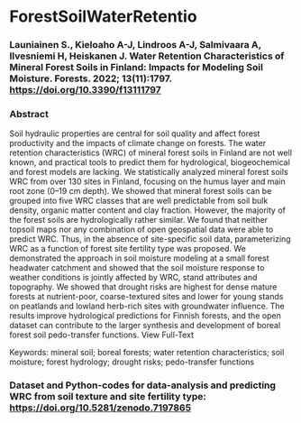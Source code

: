 # ForestSoilWaterRetentio

### **Launiainen S.**, Kieloaho A-J, Lindroos A-J, Salmivaara A, Ilvesniemi H, Heiskanen J. Water Retention Characteristics of Mineral Forest Soils in Finland: Impacts for Modeling Soil Moisture. __Forests__. 2022; 13(11):1797. https://doi.org/10.3390/f13111797

### Abstract

Soil hydraulic properties are central for soil quality and affect forest productivity and the impacts of climate change on forests. The water retention characteristics (WRC) of mineral forest soils in Finland are not well known, and practical tools to predict them for hydrological, biogeochemical and forest models are lacking. We statistically analyzed mineral forest soils WRC from over 130 sites in Finland, focusing on the humus layer and main root zone (0–19 cm depth). We showed that mineral forest soils can be grouped into five WRC classes that are well predictable from soil bulk density, organic matter content and clay fraction. However, the majority of the forest soils are hydrologically rather similar. We found that neither topsoil maps nor any combination of open geospatial data were able to predict WRC. Thus, in the absence of site-specific soil data, parameterizing WRC as a function of forest site fertility type was proposed. We demonstrated the approach in soil moisture modeling at a small forest headwater catchment and showed that the soil moisture response to weather conditions is jointly affected by WRC, stand attributes and topography. We showed that drought risks are highest for dense mature forests at nutrient-poor, coarse-textured sites and lower for young stands on peatlands and lowland herb-rich sites with groundwater influence. The results improve hydrological predictions for Finnish forests, and the open dataset can contribute to the larger synthesis and development of boreal forest soil pedo-transfer functions. View Full-Text

Keywords: mineral soil; boreal forests; water retention characteristics; soil moisture; forest hydrology; drought risks; pedo-transfer functions

### Dataset and Python-codes for data-analysis and predicting WRC from soil texture and site fertility type: https://doi.org/10.5281/zenodo.7197865
